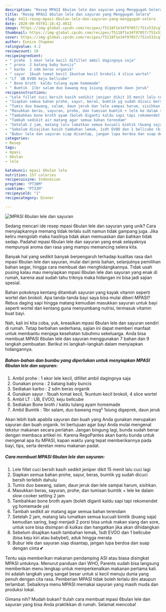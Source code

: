 ```yaml
---
description: "Resep MPASI 6bulan lele dan sayuran yang Menggugah Selera"
title: "Resep MPASI 6bulan lele dan sayuran yang Menggugah Selera"
slug: 4411-resep-mpasi-6bulan-lele-dan-sayuran-yang-menggugah-selera
date: 2020-09-05T01:18:42.401Z
image: https://img-global.cpcdn.com/recipes/f5118f1e34f97057/751x532cq70/mpasi-6bulan-lele-dan-sayuran-foto-resep-utama.jpg
thumbnail: https://img-global.cpcdn.com/recipes/f5118f1e34f97057/751x532cq70/mpasi-6bulan-lele-dan-sayuran-foto-resep-utama.jpg
cover: https://img-global.cpcdn.com/recipes/f5118f1e34f97057/751x532cq70/mpasi-6bulan-lele-dan-sayuran-foto-resep-utama.jpg
author: Eunice Chapman
ratingvalue: 4.2
reviewcount: 10
recipeingredient:
- " prohe  1 ekor lele kecil difillet ambil dagingnya saja"
- " prona  2 batang baby buncis"
- " karbo  2 sdm beras organik"
- " sayur  1buah tomat kecil 1kuntum kecil brokoli 4 slice wortel"
- "LT  UB EVOO keju bellcube"
- " Bone broth  kaldu tulang ayam homemade"
- " Bumtik  1lbr salam duo bawang msg 1siung digeprek daun jeruk"
recipeinstructions:
- "Lele fillet cuci bersih kasih sedikit jeniper dikit 15 menit lalu cuci lagi"
- "Siapkan semua bahan prohe, sayur, beras, bumtik yg sudah dicuci bersih terlebih dahulu"
- "Tumis duo bawang, salam, daun jeruk dan lele sampai harum, sisihkan."
- "Masukkan beras, sayuran, prohe, dan tumisan bumtik + lele ke dalam slow cooker setting 2 jam"
- "Tambahkan bone broth ayam (boleh diganti kaldu sapi tapi rekomendet yg homemade ya)"
- "Tambah sedikit air matang agar semua bahan terendam"
- "Setelah 2 jam, matang lalu lumatkan semua kucuali bimtik (buang saja) kemudian saring, bagi menjadi 2 porsi bisa untuk makan siang dan sore, untuk sore bisa disimpan di kulkas dan hangatkan jika akan dihidangkan"
- "Sebelum disajikan kasih tambahan lemak, 1sdt EVOO dan 1 bellcube (bisa keju kiri atau babybel), aduk hingga merata"
- "Bubur lele dan sayuran siap disantap, jangan lupa berdoa dan suap dengan cinta 💕"
categories:
- Resep
tags:
- mpasi
- 6bulan
- lele

katakunci: mpasi 6bulan lele 
nutrition: 157 calories
recipecuisine: Indonesian
preptime: "PT30M"
cooktime: "PT32M"
recipeyield: "1"
recipecategory: Dinner

---
```



![MPASI 6bulan lele dan sayuran](https://img-global.cpcdn.com/recipes/f5118f1e34f97057/751x532cq70/mpasi-6bulan-lele-dan-sayuran-foto-resep-utama.jpg)

Sedang mencari ide resep mpasi 6bulan lele dan sayuran yang unik? Cara menyiapkannya memang tidak terlalu sulit namun tidak gampang juga. Jika keliru mengolah maka hasilnya tidak akan memuaskan dan bahkan tidak sedap. Padahal mpasi 6bulan lele dan sayuran yang enak selayaknya mempunyai aroma dan rasa yang mampu memancing selera kita.

Banyak hal yang sedikit banyak berpengaruh terhadap kualitas rasa dari mpasi 6bulan lele dan sayuran, mulai dari jenis bahan, selanjutnya pemilihan bahan segar, hingga cara membuat dan menghidangkannya. Tidak usah pusing kalau mau menyiapkan mpasi 6bulan lele dan sayuran yang enak di rumah, karena asal sudah tahu triknya maka hidangan ini bisa jadi sajian spesial.

Bahan pokoknya kentang ditambah sayuran yang kayak vitamin seperti wortel dan brokoli. Apa tanda-tanda bayi saya bisa mulai diberi MPASI? Rebus daging sapi hingga matang kemudian masukkan sayuran untuk bayi seperti wortel dan kentang guna menyumbang nutrisi, termasuk vitamin buat bayi.


Nah, kali ini kita coba, yuk, kreasikan mpasi 6bulan lele dan sayuran sendiri di rumah. Tetap berbahan sederhana, sajian ini dapat memberi manfaat untuk membantu menjaga kesehatan tubuhmu sekeluarga. Anda bisa membuat MPASI 6bulan lele dan sayuran menggunakan 7 bahan dan 9 langkah pembuatan. Berikut ini langkah-langkah dalam menyiapkan hidangannya.

<!--inarticleads1-->

##### Bahan-bahan dan bumbu yang diperlukan untuk menyiapkan MPASI 6bulan lele dan sayuran:

1. Ambil  prohe : 1 ekor lele kecil, difillet ambil dagingnya saja
1. Gunakan  prona : 2 batang baby buncis
1. Sediakan  karbo : 2 sdm beras organik
1. Gunakan  sayur : 1buah tomat kecil, 1kuntum kecil brokoli, 4 slice wortel
1. Ambil LT : UB, EVOO, keju bellcube
1. Sediakan  Bone broth / kaldu tulang ayam homemade
1. Ambil  Bumtik : 1lbr salam, duo bawang msg² 1siung digeprek, daun jeruk


Akan lebih baik apabila sayuran dan buah yang Anda gunakan merupakan sayuran dan buah organik. Ini bertujuan agar bayi Anda mulai mengenal tekstur makanan secara perlahan. Jangan bingung lagi, bunda sudah benar dengan membaca artikel ini. Karena RegoPantes akan bantu bunda untuk mengenal apa itu MPASI, kapan waktu yang tepat memberikannya pada bayi, tips, serta deretan menu makanan padat. 

<!--inarticleads2-->

##### Cara membuat MPASI 6bulan lele dan sayuran:

1. Lele fillet cuci bersih kasih sedikit jeniper dikit 15 menit lalu cuci lagi
1. Siapkan semua bahan prohe, sayur, beras, bumtik yg sudah dicuci bersih terlebih dahulu
1. Tumis duo bawang, salam, daun jeruk dan lele sampai harum, sisihkan.
1. Masukkan beras, sayuran, prohe, dan tumisan bumtik + lele ke dalam slow cooker setting 2 jam
1. Tambahkan bone broth ayam (boleh diganti kaldu sapi tapi rekomendet yg homemade ya)
1. Tambah sedikit air matang agar semua bahan terendam
1. Setelah 2 jam, matang lalu lumatkan semua kucuali bimtik (buang saja) kemudian saring, bagi menjadi 2 porsi bisa untuk makan siang dan sore, untuk sore bisa disimpan di kulkas dan hangatkan jika akan dihidangkan
1. Sebelum disajikan kasih tambahan lemak, 1sdt EVOO dan 1 bellcube (bisa keju kiri atau babybel), aduk hingga merata
1. Bubur lele dan sayuran siap disantap, jangan lupa berdoa dan suap dengan cinta 💕


Tentu saja memberikan makanan pendamping ASI atau biasa disingkat MPASI untuknya. Menurut panduan dari WHO, Parents sudah bisa langsung memberikan menu lengkap untuk memperkenalkan makanan pertama kali. Ini adalah langkah yang sangat besar untuk si kecil menuju dunia yang penuh dengan cita rasa. Pemberian MPASI tidak boleh terlalu dini ataupun terlambat. Sebaiknya menu MPASI memakai sayuran yang masih muda dan produksi lokal. 

Gimana nih? Mudah bukan? Itulah cara membuat mpasi 6bulan lele dan sayuran yang bisa Anda praktikkan di rumah. Selamat mencoba!

